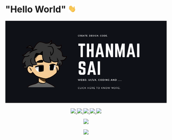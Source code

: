 # "Hello World" <img src="https://github.com/thanmaisai/thanmaisai/blob/main/ezgif.com-gif-maker.gif" width="25px">


[![Click here to visit portfolio](https://github.com/thanmaisai/thanmaisai/blob/main/Thanmai_Sai_.png)](https://linktr.ee/thanmaisai)

<p align="center">
 <a href="https://github.com/thanmaisai">
    <img src="https://skillicons.dev/icons?i=github&theme=light" />
  </a>
  
  <a href="https://www.linkedin.com/in/thanmai-sai-22a052211/">
    <img src="https://skillicons.dev/icons?i=linkedin" />
  </a>
  
  <a href="https://twitter.com/Thanmaisai3">
    <img src="https://skillicons.dev/icons?i=twitter" />
  </a>
  
  <a href="https://www.instagram.com/thanmaisai/">
    <img src="https://skillicons.dev/icons?i=instagram" />
  </a>

  <a href="https://www.behance.net/thanmaisai1">
    <img width="50px" src="https://www.citypng.com/public/uploads/preview/-31622230508g447n6ajjf.png"/>
  </a>
</p>

<p align="center">
  <img  src="https://count.getloli.com/get/@:thanmaisai"/>
</p>
<!--  ![Visitors](https://komarev.com/ghpvc/?username=thanmaisai&color=green) -->
<p align='center'><img src="https://komarev.com/ghpvc/?username=thanmaisai&label=visitors&color=grey&style=for-the-badge"/></p>

<!--![snake gif](https://github.com/thanmaisai/thanmaisai/blob/output/github-contribution-grid-snake.gif)-->






  




